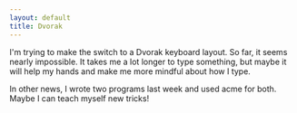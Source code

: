 ```yaml
---
layout: default
title: Dvorak
---
```


I'm trying to make the switch to a Dvorak keyboard layout. So far, it seems nearly impossible. It takes me a lot longer to type something, but maybe it will help my hands and make me more mindful about how I type.

In other news, I wrote two programs last week and used acme for both. Maybe I can teach myself new tricks!

